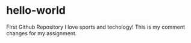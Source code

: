 # hello-world
First Github Repository 
I love sports and techology!
This is my comment changes for my assignment.
